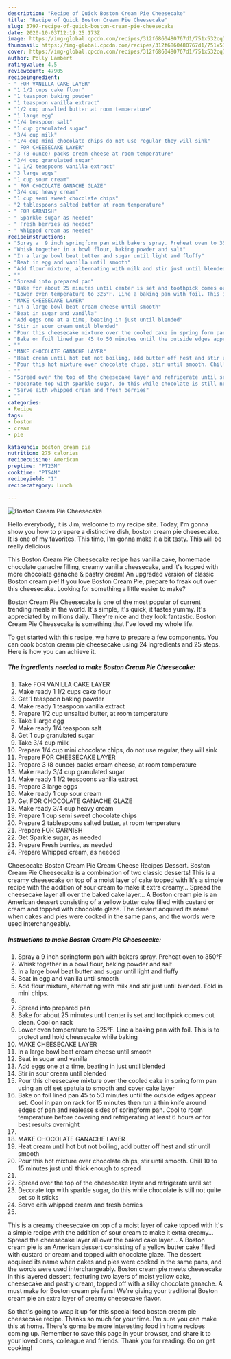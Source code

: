```yaml
---
description: "Recipe of Quick Boston Cream Pie Cheesecake"
title: "Recipe of Quick Boston Cream Pie Cheesecake"
slug: 3797-recipe-of-quick-boston-cream-pie-cheesecake
date: 2020-10-03T12:19:25.173Z
image: https://img-global.cpcdn.com/recipes/312f6860480767d1/751x532cq70/boston-cream-pie-cheesecake-recipe-main-photo.jpg
thumbnail: https://img-global.cpcdn.com/recipes/312f6860480767d1/751x532cq70/boston-cream-pie-cheesecake-recipe-main-photo.jpg
cover: https://img-global.cpcdn.com/recipes/312f6860480767d1/751x532cq70/boston-cream-pie-cheesecake-recipe-main-photo.jpg
author: Polly Lambert
ratingvalue: 4.5
reviewcount: 47905
recipeingredient:
- " FOR VANILLA CAKE LAYER"
- "1 1/2 cups cake flour"
- "1 teaspoon baking powder"
- "1 teaspoon vanilla extract"
- "1/2 cup unsalted butter at room temperature"
- "1 large egg"
- "1/4 teaspoon salt"
- "1 cup granulated sugar"
- "3/4 cup milk"
- "1/4 cup mini chocolate chips do not use regular they will sink"
- " FOR CHEESECAKE LAYER"
- "3 (8 ounce) packs cream cheese at room temperature"
- "3/4 cup granulated sugar"
- "1 1/2 teaspoons vanilla extract"
- "3 large eggs"
- "1 cup sour cream"
- " FOR CHOCOLATE GANACHE GLAZE"
- "3/4 cup heavy cream"
- "1 cup semi sweet chocolate chips"
- "2 tablespoons salted butter at room temperature"
- " FOR GARNISH"
- " Sparkle sugar as needed"
- " Fresh berries as needed"
- " Whipped cream as needed"
recipeinstructions:
- "Spray a  9 inch springform pan with bakers spray. Preheat oven to 350°F"
- "Whisk together in a bowl flour, baking powder and salt"
- "In a large bowl beat butter and sugar until light and fluffy"
- "Beat in egg and vanilla until smooth"
- "Add flour mixture, alternating with milk and stir just until blended. Fold in mini chips."
- ""
- "Spread into prepared pan"
- "Bake for about 25 minutes until center is set and toothpick comes out clean. Cool on rack"
- "Lower oven temperature to 325°F. Line a baking pan with foil. This is to protect and hold cheesecake while baking"
- "MAKE CHEESECAKE LAYER"
- "In a large bowl beat cream cheese until smooth"
- "Beat in sugar and vanilla"
- "Add eggs one at a time, beating in just until blended"
- "Stir in sour cream until blended"
- "Pour this cheesecake mixture over the cooled cake in spring form pan using an off set spatula to smooth and cover cake layer"
- "Bake on foil lined pan 45 to 50 minutes until the outside edges appear set. Cool in pan on rack for 15 minutes then run a thin knife around edges of pan and realease  sides of springform pan. Cool to room temperature before covering and refrigerating at least 6 hours or for best results overnight"
- ""
- "MAKE CHOCOLATE GANACHE LAYER"
- "Heat cream until hot but not boiling, add butter off hest and stir until smooth"
- "Pour this hot mixture over chocolate chips, stir until smooth. Chill 10 to 15 minutes just until thick enough to spread"
- ""
- "Spread over the top of the cheesecake layer and refrigerate until set"
- "Decorate top with sparkle sugar, do this while chocolate is still not quite set so it sticks"
- "Serve eith whipped cream and fresh berries"
- ""
categories:
- Recipe
tags:
- boston
- cream
- pie

katakunci: boston cream pie 
nutrition: 275 calories
recipecuisine: American
preptime: "PT23M"
cooktime: "PT54M"
recipeyield: "1"
recipecategory: Lunch

---
```



![Boston Cream Pie Cheesecake](https://img-global.cpcdn.com/recipes/312f6860480767d1/751x532cq70/boston-cream-pie-cheesecake-recipe-main-photo.jpg)

Hello everybody, it is Jim, welcome to my recipe site. Today, I'm gonna show you how to prepare a distinctive dish, boston cream pie cheesecake. It is one of my favorites. This time, I'm gonna make it a bit tasty. This will be really delicious.

This Boston Cream Pie Cheesecake recipe has vanilla cake, homemade chocolate ganache filling, creamy vanilla cheesecake, and it&#39;s topped with more chocolate ganache &amp; pastry cream! An upgraded version of classic Boston cream pie! If you love Boston Cream Pie, prepare to freak out over this cheesecake. Looking for something a little easier to make?

Boston Cream Pie Cheesecake is one of the most popular of current trending meals in the world. It's simple, it's quick, it tastes yummy. It's appreciated by millions daily. They're nice and they look fantastic. Boston Cream Pie Cheesecake is something that I've loved my whole life.


To get started with this recipe, we have to prepare a few components. You can cook boston cream pie cheesecake using 24 ingredients and 25 steps. Here is how you can achieve it.

<!--inarticleads1-->

##### The ingredients needed to make Boston Cream Pie Cheesecake:

1. Take  FOR VANILLA CAKE LAYER
1. Make ready 1 1/2 cups cake flour
1. Get 1 teaspoon baking powder
1. Make ready 1 teaspoon vanilla extract
1. Prepare 1/2 cup unsalted butter, at room temperature
1. Take 1 large egg
1. Make ready 1/4 teaspoon salt
1. Get 1 cup granulated sugar
1. Take 3/4 cup milk
1. Prepare 1/4 cup mini chocolate chips, do not use regular, they will sink
1. Prepare  FOR CHEESECAKE LAYER
1. Prepare 3 (8 ounce) packs cream cheese, at room temperature
1. Make ready 3/4 cup granulated sugar
1. Make ready 1 1/2 teaspoons vanilla extract
1. Prepare 3 large eggs
1. Make ready 1 cup sour cream
1. Get  FOR CHOCOLATE GANACHE GLAZE
1. Make ready 3/4 cup heavy cream
1. Prepare 1 cup semi sweet chocolate chips
1. Prepare 2 tablespoons salted butter, at room temperature
1. Prepare  FOR GARNISH
1. Get  Sparkle sugar, as needed
1. Prepare  Fresh berries, as needed
1. Prepare  Whipped cream, as needed


Cheesecake Boston Cream Pie Cream Cheese Recipes Dessert. Boston Cream Pie Cheesecake is a combination of two classic desserts! This is a creamy cheesecake on top of a moist layer of cake topped with It&#39;s a simple recipe with the addition of sour cream to make it extra creamy… Spread the cheesecake layer all over the baked cake layer… A Boston cream pie is an American dessert consisting of a yellow butter cake filled with custard or cream and topped with chocolate glaze. The dessert acquired its name when cakes and pies were cooked in the same pans, and the words were used interchangeably. 

<!--inarticleads2-->

##### Instructions to make Boston Cream Pie Cheesecake:

1. Spray a  9 inch springform pan with bakers spray. Preheat oven to 350°F
1. Whisk together in a bowl flour, baking powder and salt
1. In a large bowl beat butter and sugar until light and fluffy
1. Beat in egg and vanilla until smooth
1. Add flour mixture, alternating with milk and stir just until blended. Fold in mini chips.
1. 
1. Spread into prepared pan
1. Bake for about 25 minutes until center is set and toothpick comes out clean. Cool on rack
1. Lower oven temperature to 325°F. Line a baking pan with foil. This is to protect and hold cheesecake while baking
1. MAKE CHEESECAKE LAYER
1. In a large bowl beat cream cheese until smooth
1. Beat in sugar and vanilla
1. Add eggs one at a time, beating in just until blended
1. Stir in sour cream until blended
1. Pour this cheesecake mixture over the cooled cake in spring form pan using an off set spatula to smooth and cover cake layer
1. Bake on foil lined pan 45 to 50 minutes until the outside edges appear set. Cool in pan on rack for 15 minutes then run a thin knife around edges of pan and realease  sides of springform pan. Cool to room temperature before covering and refrigerating at least 6 hours or for best results overnight
1. 
1. MAKE CHOCOLATE GANACHE LAYER
1. Heat cream until hot but not boiling, add butter off hest and stir until smooth
1. Pour this hot mixture over chocolate chips, stir until smooth. Chill 10 to 15 minutes just until thick enough to spread
1. 
1. Spread over the top of the cheesecake layer and refrigerate until set
1. Decorate top with sparkle sugar, do this while chocolate is still not quite set so it sticks
1. Serve eith whipped cream and fresh berries
1. 


This is a creamy cheesecake on top of a moist layer of cake topped with It&#39;s a simple recipe with the addition of sour cream to make it extra creamy… Spread the cheesecake layer all over the baked cake layer… A Boston cream pie is an American dessert consisting of a yellow butter cake filled with custard or cream and topped with chocolate glaze. The dessert acquired its name when cakes and pies were cooked in the same pans, and the words were used interchangeably. Boston cream pie meets cheesecake in this layered dessert, featuring two layers of moist yellow cake, cheesecake and pastry cream, topped off with a silky chocolate ganache. A must make for Boston cream pie fans! We&#39;re giving your traditional Boston cream pie an extra layer of creamy cheesecake flavor. 

So that's going to wrap it up for this special food boston cream pie cheesecake recipe. Thanks so much for your time. I'm sure you can make this at home. There's gonna be more interesting food in home recipes coming up. Remember to save this page in your browser, and share it to your loved ones, colleague and friends. Thank you for reading. Go on get cooking!
